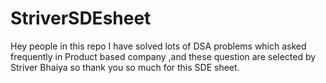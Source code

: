 # StriverSDEsheet
Hey people in this repo I have solved lots of DSA problems which asked frequently in Product based company ,and these question are selected by Striver Bhaiya so thank you so much for this SDE sheet.
